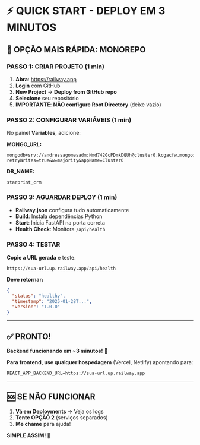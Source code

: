 # ⚡ **QUICK START - DEPLOY EM 3 MINUTOS**

## **🎯 OPÇÃO MAIS RÁPIDA: MONOREPO**

### **PASSO 1: CRIAR PROJETO (1 min)**
1. **Abra**: https://railway.app
2. **Login** com GitHub  
3. **New Project** → **Deploy from GitHub repo**
4. **Selecione** seu repositório
5. **IMPORTANTE**: **NÃO configure Root Directory** (deixe vazio)

### **PASSO 2: CONFIGURAR VARIÁVEIS (1 min)**
No painel **Variables**, adicione:

**MONGO_URL:**
```
mongodb+srv://andressagomesadm:Nmd742GcPDmkDQUh@cluster0.kcgacfw.mongodb.net/starprint_crm?retryWrites=true&w=majority&appName=Cluster0
```

**DB_NAME:**
```
starprint_crm
```

### **PASSO 3: AGUARDAR DEPLOY (1 min)**
- **Railway.json** configura tudo automaticamente
- **Build**: Instala dependências Python
- **Start**: Inicia FastAPI na porta correta
- **Health Check**: Monitora `/api/health`

### **PASSO 4: TESTAR**
**Copie a URL gerada** e teste:

```
https://sua-url.up.railway.app/api/health
```

**Deve retornar:**
```json
{
  "status": "healthy",
  "timestamp": "2025-01-28T...",
  "version": "1.0.0"
}
```

---

## **✅ PRONTO!**

**Backend funcionando em ~3 minutos!** 🎉

**Para frontend, use qualquer hospedagem** (Vercel, Netlify) apontando para:
```
REACT_APP_BACKEND_URL=https://sua-url.up.railway.app
```

---

## **🆘 SE NÃO FUNCIONAR**

1. **Vá em Deployments** → Veja os logs
2. **Tente OPÇÃO 2** (serviços separados) 
3. **Me chame** para ajuda!

**SIMPLE ASSIM! 🚀**